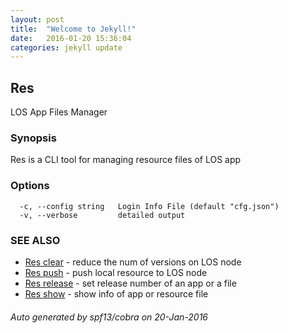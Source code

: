 ```yaml
---
layout: post
title:  "Welcome to Jekyll!"
date:   2016-01-20 15:36:04
categories: jekyll update
---
```


## Res

LOS App Files Manager

### Synopsis


Res is a CLI tool for managing resource files of LOS app

### Options

```
  -c, --config string   Login Info File (default "cfg.json")
  -v, --verbose         detailed output
```

### SEE ALSO
* [Res clear](Res_clear.md)	 - reduce the num of versions on LOS node
* [Res push](Res_push.md)	 - push local resource to LOS node
* [Res release](Res_release.md)	 - set release number of an app or a file
* [Res show](Res_show.md)	 - show info of app or resource file

###### Auto generated by spf13/cobra on 20-Jan-2016
